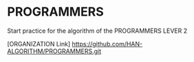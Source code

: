 # PROGRAMMERS
Start practice for the algorithm of the PROGRAMMERS LEVER 2

[ORGANIZATION Link] https://github.com/HAN-ALGORITHM/PROGRAMMERS.git
